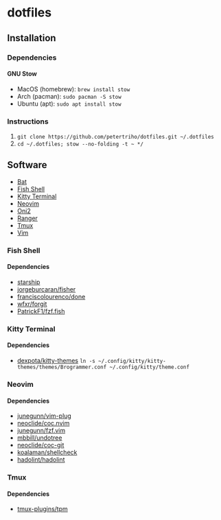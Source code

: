 # dotfiles

## Installation

### Dependencies

#### GNU Stow

- MacOS (homebrew): `brew install stow`
- Arch (pacman): `sudo pacman -S stow`
- Ubuntu (apt): `sudo apt install stow`

### Instructions

1. `git clone https://github.com/petertriho/dotfiles.git ~/.dotfiles`
2. `cd ~/.dotfiles; stow --no-folding -t ~ */`

## Software

- [Bat](https://github.com/sharkdp/bat)
- [Fish Shell](https://fishshell.com/)
- [Kitty Terminal](#kitty-terminal)
- [Neovim](https://neovim.io/)
- [Oni2](https://onivim.io/)
- [Ranger](https://github.com/ranger/ranger)
- [Tmux](https://github.com/tmux/tmux)
- [Vim](https://www.vim.org/)

### Fish Shell

#### Dependencies

- [starship](https://starship.rs/)
- [jorgeburcaran/fisher](https://github.com/jorgebucaran/fisher)
- [franciscolourenco/done](https://github.com/franciscolourenco/done)
- [wfxr/forgit](https://github.com/wfxr/forgit)
- [PatrickF1/fzf.fish](https://github.com/PatrickF1/fzf.fish)

### Kitty Terminal

#### Dependencies

- [dexpota/kitty-themes](https://github.com/dexpota/kitty-themes)
`ln -s ~/.config/kitty/kitty-themes/themes/Brogrammer.conf ~/.config/kitty/theme.conf`

### Neovim

#### Dependencies

- [junegunn/vim-plug](https://github.com/junegunn/vim-plug)
- [neoclide/coc.nvim](https://github.com/neoclide/coc.nvim)
- [junegunn/fzf.vim](https://github.com/junegunn/fzf.vim)
- [mbbill/undotree](https://github.com/mbbill/undotree)
- [neoclide/coc-git](https://github.com/neoclide/coc-git)
- [koalaman/shellcheck](https://github.com/koalaman/shellcheck)
- [hadolint/hadolint](https://github.com/hadolint/hadolint)

### Tmux

#### Dependencies

- [tmux-plugins/tpm](https://github.com/tmux-plugins/tpm)
